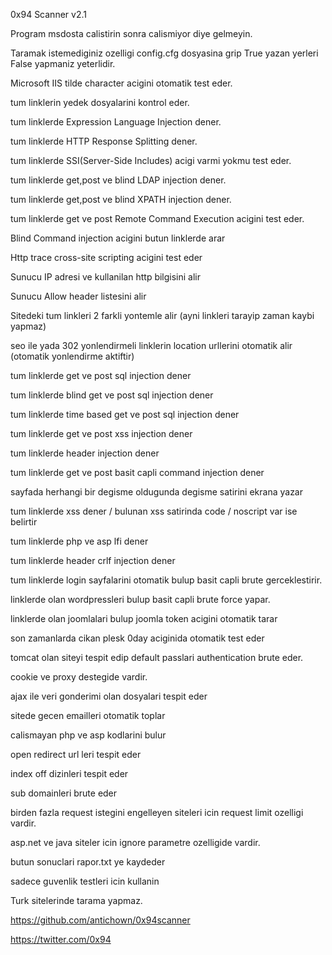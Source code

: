 0x94 Scanner v2.1

Program msdosta calistirin sonra calismiyor diye gelmeyin.

Taramak istemediginiz ozelligi config.cfg dosyasina grip True yazan yerleri False yapmaniz yeterlidir.

Microsoft IIS tilde character acigini otomatik test eder.

tum linklerin yedek dosyalarini kontrol eder.

tum linklerde Expression Language Injection dener.

tum linklerde HTTP Response Splitting dener.

tum linklerde SSI(Server-Side Includes) acigi varmi yokmu test eder.

tum linklerde get,post ve blind LDAP injection dener.

tum linklerde get,post ve blind XPATH injection dener.

tum linklerde get ve post Remote Command Execution acigini test eder.

Blind Command injection acigini butun linklerde arar

Http trace cross-site scripting acigini test eder

Sunucu IP adresi ve kullanilan http bilgisini alir

Sunucu Allow header listesini alir

Sitedeki tum linkleri 2 farkli yontemle alir (ayni linkleri tarayip zaman kaybi yapmaz)

seo ile yada 302 yonlendirmeli linklerin location urllerini otomatik alir (otomatik yonlendirme aktiftir)

tum linklerde get ve post sql injection dener

tum linklerde blind get ve post sql injection dener

tum linklerde time based get ve post sql injection dener

tum linklerde get ve post xss injection dener

tum linklerde header injection dener

tum linklerde get ve post basit capli command injection dener

sayfada herhangi bir degisme oldugunda degisme satirini ekrana yazar

tum linklerde xss dener / bulunan xss satirinda code / noscript var ise belirtir

tum linklerde php ve asp lfi dener

tum linklerde header crlf injection dener

tum linklerde login sayfalarini otomatik bulup basit capli brute gerceklestirir.

linklerde olan wordpressleri bulup basit capli brute force yapar.

linklerde olan joomlalari bulup joomla token acigini otomatik tarar

son zamanlarda cikan plesk 0day aciginida otomatik test eder

tomcat olan siteyi tespit edip default passlari authentication brute eder.

cookie ve proxy destegide vardir.

ajax ile veri gonderimi olan dosyalari tespit eder

sitede gecen emailleri otomatik toplar

calismayan php ve asp kodlarini bulur

open redirect url leri tespit eder

index off dizinleri tespit eder

sub domainleri brute eder

birden fazla request istegini engelleyen siteleri icin request limit ozelligi vardir.

asp.net ve java siteler icin ignore parametre ozelligide vardir.

butun sonuclari rapor.txt ye kaydeder

sadece guvenlik testleri icin kullanin

Turk sitelerinde tarama yapmaz.

https://github.com/antichown/0x94scanner

https://twitter.com/0x94
